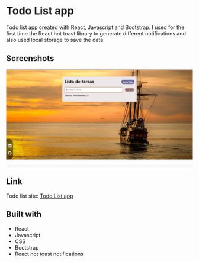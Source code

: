 # Todo List app

Todo list app created with React, Javascript and Bootstrap.
I used for the first time the React hot toast library to generate different notifications and also used local storage to save the data.

## Screenshots

![todo-list screenshot](./src//assets//todolist-screenshot.png)

---

## Link

Todo list site: [Todo List app](https://todo-list-with-react.vercel.app/)

## Built with

- React
- Javascript
- CSS
- Bootstrap
- React hot toast notifications
